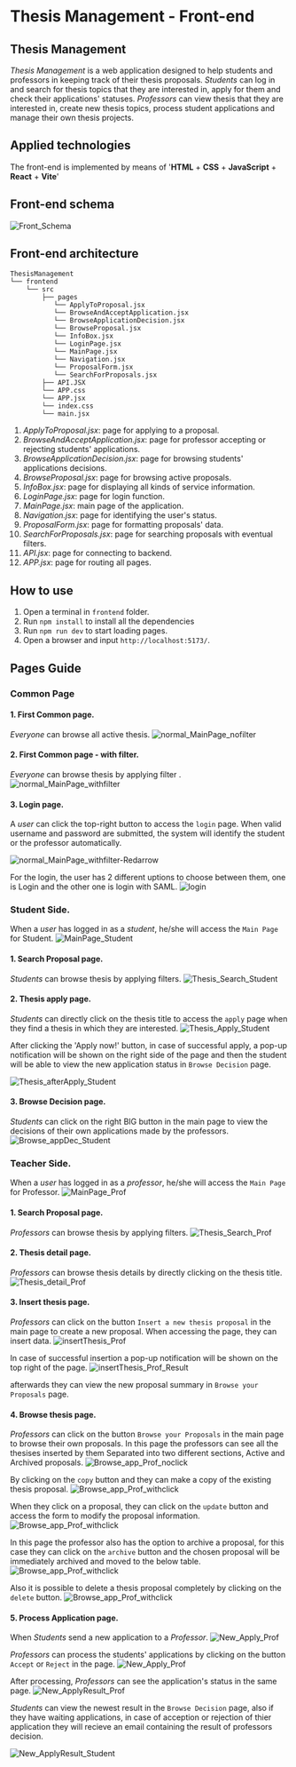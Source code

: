 # Thesis Management - Front-end

## Thesis Management

_Thesis Management_ is a web application designed to help students and professors in keeping track of their thesis proposals.
_Students_ can log in and search for thesis topics that they are interested in, apply for them and check their applications' statuses.
_Professors_ can view thesis that they are interested in, create new thesis topics, process student applications and manage their own thesis projects.

## Applied technologies

The front-end is implemented by means of '__HTML__ + __CSS__ + __JavaScript__ + __React__ + __Vite__'

## Front-end schema

![Front_Schema](images/Front_Schema.png)

## Front-end architecture

```
ThesisManagement
└── frontend
    └── src
        ├── pages
           └── ApplyToProposal.jsx  
           └── BrowseAndAcceptApplication.jsx
           └── BrowseApplicationDecision.jsx  
           └── BrowseProposal.jsx
           └── InfoBox.jsx 
           └── LoginPage.jsx 
           └── MainPage.jsx 
           └── Navigation.jsx
           └── ProposalForm.jsx 
           └── SearchForProposals.jsx  
        ├── API.JSX  
        └── APP.css
        └── APP.jsx 
        └── index.css
        └── main.jsx
```

1. _ApplyToProposal.jsx_: page for applying to a proposal.
2. _BrowseAndAcceptApplication.jsx_: page for professor accepting or rejecting students' applications.
3. _BrowseApplicationDecision.jsx_: page for browsing students' applications decisions.
4. _BrowseProposal.jsx_: page for browsing active proposals.
5. _InfoBox.jsx_: page for displaying all kinds of service information.
6. _LoginPage.jsx_: page for login function.
7. _MainPage.jsx_: main page of the application.
8. _Navigation.jsx_: page for identifying the user's status.
9. _ProposalForm.jsx_: page for formatting proposals' data.
10. _SearchForProposals.jsx_: page for searching proposals with eventual filters.
11. _API.jsx_: page for connecting to backend.
12. _APP.jsx_: page for routing all pages.

## How to use

1. Open a terminal in `frontend` folder.
2. Run `npm install` to install all the dependencies
3. Run `npm run dev` to start loading pages.
4. Open a browser and input `http://localhost:5173/`.

## Pages Guide

### Common Page

#### 1. First Common page.

_Everyone_ can browse all active thesis.
![normal_MainPage_nofilter](images/normal_MainPage_nofilter.png)

#### 2. First Common page - with filter.

_Everyone_ can browse thesis by applying filter .
![normal_MainPage_withfilter](images/normal_MainPage_withfilter.png)

#### 3. Login page.

A _user_ can click the top-right button to access the `login` page.
When valid username and password are submitted, the system will identify the student or the professor automatically.

![normal_MainPage_withfilter-Redarrow](images/normal_MainPage_withfilter-Redarrow.png)

For the login, the user has 2 different uptions to choose between them, one is Login and the other one is login with SAML.
![login](images/login.png)

### Student Side.

When a _user_ has logged in as a _student_, he/she will access the `Main Page` for Student.
![MainPage_Student](images/MainPage_Student.png)

#### 1. Search Proposal page.

_Students_ can browse thesis by applying filters.
![Thesis_Search_Student](images/Thesis_Search_Student.png)

#### 2. Thesis apply page.

_Students_ can directly click on the thesis title to access the `apply` page when they find a thesis in which they are interested.
![Thesis_Apply_Student](images/Thesis_Apply_Student.png)

After clicking the 'Apply now!' button, in case of successful apply, a pop-up notification will be shown on the right side of the page and then the student will be able to view the new application status in `Browse Decision` page.


![Thesis_afterApply_Student](images/Thesis_afterApply_Student.png)

#### 3. Browse Decision page.

_Students_ can click on the right BIG button in the main page to view the decisions of their own applications made by the professors.
![Browse_appDec_Student](images/Browse_appDec_Student.png)

### Teacher Side.

When a _user_ has logged in as a _professor_, he/she will access the `Main Page` for Professor.
![MainPage_Prof](images/MainPage_Prof.png)

#### 1. Search Proposal page.

_Professors_ can browse thesis by applying filters.
![Thesis_Search_Prof](images/Thesis_Search_Prof.png)

#### 2. Thesis detail page.

_Professors_ can browse thesis details by directly clicking on the thesis title.
![Thesis_detail_Prof](images/Thesis_detail_Prof.png)

#### 3. Insert thesis page.

_Professors_ can click on the button `Insert a new thesis proposal` in the main page to create a new proposal.
When accessing the page, they can insert data.
![insertThesis_Prof](images/insertThesis_Prof.png)

In case of successful insertion a pop-up notification will be shown on the top right of the page.
![insertThesis_Prof_Result](images/Succeessfully_inserted_proposal.png)

 afterwards they can view the new proposal summary in `Browse your Proposals` page.

#### 4. Browse thesis page.

_Professors_ can click on the button `Browse your Proposals` in the main page to browse their own proposals.
In this page the professors can see all the thesises inserted by them Separated into two different sections, Active and Archived proposals.
![Browse_app_Prof_noclick](images/Browse_app_Prof_noclick.png)

By clicking on the `copy` button and they can make a copy of the existing thesis proposal.
![Browse_app_Prof_withclick](images/prof_copy_prop.png)

When they click on a proposal, they can click on the `update` button and access the form to modify the proposal information.
![Browse_app_Prof_withclick](images/Prof_update_proposal.png)

In this page the professor also has the option to archive a proposal, for this case they can click on the `archive` button and the chosen proposal will be immediately archived and moved to the below table.
![Browse_app_Prof_withclick](images/prof_archive_prop.png)

Also it is possible to delete a thesis proposal completely by clicking on the `delete` button.
![Browse_app_Prof_withclick](images/prof_delete_proposal.png)

#### 5. Process Application page.

When _Students_ send a new application to a _Professor_.
![New_Apply_Prof](images/New_Apply_Student.png)

_Professors_ can process the students' applications by clicking on the button `Accept` or `Reject` in the page. 
![New_Apply_Prof](images/New_Apply_Prof.png)

After processing, _Professors_ can see the application's status in the same page.
![New_ApplyResult_Prof](images/New_ApplyResult_Prof.png)

_Students_ can view the newest result in the `Browse Decision` page, also if they have waiting applications, in case of acception or rejection of thier application they will recieve an email containing the result of professors decision.

![New_ApplyResult_Student](images/New_ApplyResult_Student.png)
